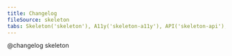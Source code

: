 ```yaml
---
title: Changelog
fileSource: skeleton
tabs: Skeleton('skeleton'), A11y('skeleton-a11y'), API('skeleton-api'), Example('skeleton-code'), Changelog('skeleton-changelog')
---
```


@changelog skeleton
